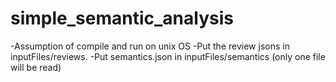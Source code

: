 # simple_semantic_analysis
-Assumption of compile and run on unix OS
-Put the review jsons in inputFiles/reviews.
-Put semantics.json in inputFiles/semantics (only one file will be read)